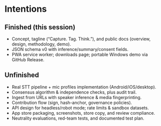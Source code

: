 # Intentions
## Finished (this session)
- Concept, tagline (“Capture. Tag. Think.”), and public docs (overview, design, methodology, demo).
- JSON schema v0 with inference/summary/consent fields.
- PWA service worker; downloads page; portable Windows demo via GitHub Release.

## Unfinished
- Real STT pipeline + mic profiles implementation (Android/iOS/desktop).
- Consensus algorithm & independence checks, plus audit trail.
- Ingest from URLs with speaker inference & media fingerprinting.
- Contribution flow (sign, hash-anchor, governance policies).
- API design for headless/robot mode; rate limits & sandbox datasets.
- App store packaging, screenshots, store copy, and review compliance.
- Neutrality evaluations, red-team tests, and documented test plan.

